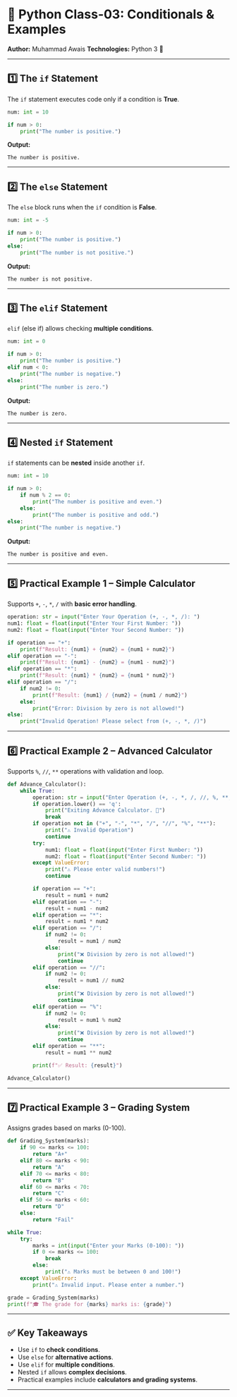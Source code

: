 # 🐍 Python Class-03: Conditionals & Examples

**Author:** Muhammad Awais
**Technologies:** Python 3 🐍

---

## 1️⃣ The `if` Statement

The `if` statement executes code only if a condition is **True**.

```python
num: int = 10

if num > 0:
    print("The number is positive.")
```

**Output:**

```
The number is positive.
```

---

## 2️⃣ The `else` Statement

The `else` block runs when the `if` condition is **False**.

```python
num: int = -5

if num > 0:
    print("The number is positive.")
else:
    print("The number is not positive.")
```

**Output:**

```
The number is not positive.
```

---

## 3️⃣ The `elif` Statement

`elif` (else if) allows checking **multiple conditions**.

```python
num: int = 0

if num > 0:
    print("The number is positive.")
elif num < 0:
    print("The number is negative.")
else:
    print("The number is zero.")
```

**Output:**

```
The number is zero.
```

---

## 4️⃣ Nested `if` Statement

`if` statements can be **nested** inside another `if`.

```python
num: int = 10

if num > 0:
    if num % 2 == 0:
        print("The number is positive and even.")
    else:
        print("The number is positive and odd.")
else:
    print("The number is negative.")
```

**Output:**

```
The number is positive and even.
```

---

## 5️⃣ Practical Example 1 – Simple Calculator

Supports `+`, `-`, `*`, `/` with **basic error handling**.

```python
operation: str = input("Enter Your Operation (+, -, *, /): ")
num1: float = float(input("Enter Your First Number: "))
num2: float = float(input("Enter Your Second Number: "))

if operation == "+":
    print(f"Result: {num1} + {num2} = {num1 + num2}")
elif operation == "-":
    print(f"Result: {num1} - {num2} = {num1 - num2}")
elif operation == "*":
    print(f"Result: {num1} * {num2} = {num1 * num2}")
elif operation == "/":
    if num2 != 0:
        print(f"Result: {num1} / {num2} = {num1 / num2}")
    else:
        print("Error: Division by zero is not allowed!")
else:
    print("Invalid Operation! Please select from (+, -, *, /)")
```

---

## 6️⃣ Practical Example 2 – Advanced Calculator

Supports `%`, `//`, `**` operations with validation and loop.

```python
def Advance_Calculator():
    while True:
        operation: str = input("Enter Operation (+, -, *, /, //, %, **, or q to quit): ")
        if operation.lower() == 'q':
            print("Exiting Advance Calculator. 👋")
            break
        if operation not in ("+", "-", "*", "/", "//", "%", "**"):
            print("⚠️ Invalid Operation")
            continue
        try:
            num1: float = float(input("Enter First Number: "))
            num2: float = float(input("Enter Second Number: "))
        except ValueError:
            print("⚠️ Please enter valid numbers!")
            continue

        if operation == "+":
            result = num1 + num2
        elif operation == "-":
            result = num1 - num2
        elif operation == "*":
            result = num1 * num2
        elif operation == "/":
            if num2 != 0:
                result = num1 / num2
            else:
                print("❌ Division by zero is not allowed!")
                continue
        elif operation == "//":
            if num2 != 0:
                result = num1 // num2
            else:
                print("❌ Division by zero is not allowed!")
                continue
        elif operation == "%":
            if num2 != 0:
                result = num1 % num2
            else:
                print("❌ Division by zero is not allowed!")
                continue
        elif operation == "**":
            result = num1 ** num2

        print(f"✅ Result: {result}")

Advance_Calculator()
```

---

## 7️⃣ Practical Example 3 – Grading System

Assigns grades based on marks (0-100).

```python
def Grading_System(marks):
    if 90 <= marks <= 100:
        return "A+"
    elif 80 <= marks < 90:
        return "A"
    elif 70 <= marks < 80:
        return "B"
    elif 60 <= marks < 70:
        return "C"
    elif 50 <= marks < 60:
        return "D"
    else:
        return "Fail"

while True:
    try:
        marks = int(input("Enter your Marks (0-100): "))
        if 0 <= marks <= 100:
            break
        else:
            print("⚠️ Marks must be between 0 and 100!")
    except ValueError:
        print("⚠️ Invalid input. Please enter a number.")

grade = Grading_System(marks)
print(f"🎓 The grade for {marks} marks is: {grade}")
```

---

## ✅ Key Takeaways

* Use `if` to **check conditions**.
* Use `else` for **alternative actions**.
* Use `elif` for **multiple conditions**.
* Nested `if` allows **complex decisions**.
* Practical examples include **calculators and grading systems**.

---
